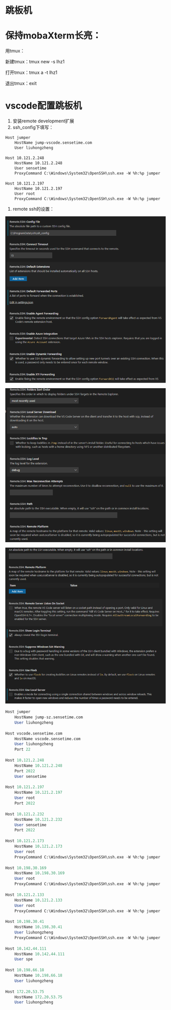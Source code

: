 # 跳板机

# 保持mobaXterm长亮：

用tmux：

新建tmux：tmux new -s lhz1

打开tmux：tmux a -t lhz1

退出tmux：exit

# vscode配置跳板机

1. 安装remote development扩展
2. ssh_config下填写：

```
Host jumper
    HostName jump-vscode.sensetime.com
    User liuhongzheng

Host 10.121.2.248
    HostName 10.121.2.248
    User sensetime
    ProxyCommand C:\Windows\System32\OpenSSH\ssh.exe -W %h:%p jumper

Host 10.121.2.197
    HostName 10.121.2.197
    User root
    ProxyCommand C:\Windows\System32\OpenSSH\ssh.exe -W %h:%p jumper

```

1. remote ssh的设置：

![Untitled](%E8%B7%B3%E6%9D%BF%E6%9C%BA%20a5716447cb6349b897cd9c18e3e7efbe/Untitled.png)

![Untitled](%E8%B7%B3%E6%9D%BF%E6%9C%BA%20a5716447cb6349b897cd9c18e3e7efbe/Untitled%201.png)

![Untitled](%E8%B7%B3%E6%9D%BF%E6%9C%BA%20a5716447cb6349b897cd9c18e3e7efbe/Untitled%202.png)

```sql
Host jumper
    HostName jump-sz.sensetime.com
    User liuhongzheng

Host vscode.sensetime.com
    HostName vscode.sensetime.com
    User liuhongzheng
    Port 22

Host 10.121.2.248
    HostName 10.121.2.248
    Port 2022
    User sensetime

Host 10.121.2.197
    HostName 10.121.2.197
    User root
    Port 2022

Host 10.121.2.232
    HostName 10.121.2.232
    User sensetime
    Port 2022

Host 10.121.2.173
    HostName 10.121.2.173
    User root
    ProxyCommand C:\Windows\System32\OpenSSH\ssh.exe -W %h:%p jumper
    
Host 10.198.30.169
    HostName 10.198.30.169
    User root
    ProxyCommand C:\Windows\System32\OpenSSH\ssh.exe -W %h:%p jumper

Host 10.121.2.133
    HostName 10.121.2.133
    User root
    ProxyCommand C:\Windows\System32\OpenSSH\ssh.exe -W %h:%p jumper

Host 10.198.30.41
    HostName 10.198.30.41
    User liuhongzheng
    ProxyCommand C:\Windows\System32\OpenSSH\ssh.exe -W %h:%p jumper

Host 10.142.44.111
    HostName 10.142.44.111
    User spe

Host 10.198.66.18
    HostName 10.198.66.18
    User liuhongzheng

Host 172.20.53.75
    HostName 172.20.53.75
    User liuhongzheng
```